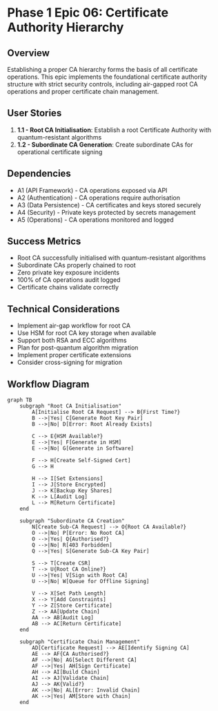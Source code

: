 # Phase 1 Epic 06: Certificate Authority Hierarchy

## Overview
Establishing a proper CA hierarchy forms the basis of all certificate operations. This epic implements the foundational certificate authority structure with strict security controls, including air-gapped root CA operations and proper certificate chain management.

## User Stories
1. **1.1 - Root CA Initialisation**: Establish a root Certificate Authority with quantum-resistant algorithms
2. **1.2 - Subordinate CA Generation**: Create subordinate CAs for operational certificate signing

## Dependencies
- A1 (API Framework) - CA operations exposed via API
- A2 (Authentication) - CA operations require authorisation
- A3 (Data Persistence) - CA certificates and keys stored securely
- A4 (Security) - Private keys protected by secrets management
- A5 (Operations) - CA operations monitored and logged

## Success Metrics
- Root CA successfully initialised with quantum-resistant algorithms
- Subordinate CAs properly chained to root
- Zero private key exposure incidents
- 100% of CA operations audit logged
- Certificate chains validate correctly

## Technical Considerations
- Implement air-gap workflow for root CA
- Use HSM for root CA key storage when available
- Support both RSA and ECC algorithms
- Plan for post-quantum algorithm migration
- Implement proper certificate extensions
- Consider cross-signing for migration

## Workflow Diagram

```mermaid
graph TB
    subgraph "Root CA Initialisation"
        A[Initialise Root CA Request] --> B{First Time?}
        B -->|Yes| C[Generate Root Key Pair]
        B -->|No| D[Error: Root Already Exists]
        
        C --> E{HSM Available?}
        E -->|Yes| F[Generate in HSM]
        E -->|No| G[Generate in Software]
        
        F --> H[Create Self-Signed Cert]
        G --> H
        
        H --> I[Set Extensions]
        I --> J[Store Encrypted]
        J --> K[Backup Key Shares]
        K --> L[Audit Log]
        L --> M[Return Certificate]
    end
    
    subgraph "Subordinate CA Creation"
        N[Create Sub-CA Request] --> O{Root CA Available?}
        O -->|No| P[Error: No Root CA]
        O -->|Yes| Q{Authorised?}
        Q -->|No| R[403 Forbidden]
        Q -->|Yes| S[Generate Sub-CA Key Pair]
        
        S --> T[Create CSR]
        T --> U{Root CA Online?}
        U -->|Yes| V[Sign with Root CA]
        U -->|No| W[Queue for Offline Signing]
        
        V --> X[Set Path Length]
        X --> Y[Add Constraints]
        Y --> Z[Store Certificate]
        Z --> AA[Update Chain]
        AA --> AB[Audit Log]
        AB --> AC[Return Certificate]
    end
    
    subgraph "Certificate Chain Management"
        AD[Certificate Request] --> AE[Identify Signing CA]
        AE --> AF{CA Authorised?}
        AF -->|No| AG[Select Different CA]
        AF -->|Yes| AH[Sign Certificate]
        AH --> AI[Build Chain]
        AI --> AJ[Validate Chain]
        AJ --> AK{Valid?}
        AK -->|No| AL[Error: Invalid Chain]
        AK -->|Yes| AM[Store with Chain]
    end
```